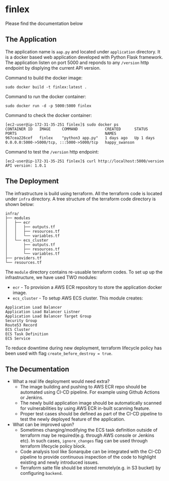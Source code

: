 # finlex
Please find the documentation below

## The Application
The application name is `aap.py` and located under `application` directory. It is a docker based web application developed with Python Flask framework. The application listen on port 5000 and reponds to any `/version` http endpoint by displying the current API version.

Command to build the docker image:
```
sudo docker build -t finlex:latest .
```

Command to run the docker container:
```
sudo docker run -d -p 5000:5000 finlex
```

Command to check the docker container:
```
[ec2-user@ip-172-31-35-251 finlex]$ sudo docker ps
CONTAINER ID   IMAGE     COMMAND            CREATED      STATUS      PORTS                                       NAMES
967cea226cef   finlex    "python3 app.py"   1 days ago   Up 1 days   0.0.0.0:5000->5000/tcp, :::5000->5000/tcp   happy_swanson
```

Command to test the `/version` http endpoint:
```
[ec2-user@ip-172-31-35-251 finlex]$ curl http://localhost:5000/version
API version: 1.0.1
```


## The Deployment
The infrastructure is build using terraform. All the terraform code is located under `infra` directory. A tree structure of the terraform code directory is shown below:
```
infra/
├── modules
│   ├── ecr
│   │   ├── outputs.tf
│   │   ├── resources.tf
│   │   └── variables.tf
│   └── ecs_cluster
│       ├── outputs.tf
│       ├── resources.tf
│       └── variables.tf
├── providers.tf
└── resources.tf
```

The `module` directory contains re-usuable terraform codes. To set up up the infrastructure, we have used TWO modules: 
- `ecr` - To provision a AWS ECR repository to store the application docker image.
- `ecs_cluster` - To setup AWS ECS cluster. This module creates:

```
Application Load Balancer
Application Load Balancer Listner
Application Load Balancer Target Group
Security Group
Route53 Record
ECS Cluster
ECS Task Definition
ECS Service
```

To reduce downtime during new deployment, terraform lifecycle policy has been used with flag `create_before_destroy = true`.


## The Decumentation

- What a real life deployment would need extra?
  - The image building and pushing to AWS ECR repo should be automated using CI-CD pipeline. For example using Github Actions or Jenkins.
  - The newly build application image should be automatically scanned for vulnerabilities by using AWS ECR in-built scanning feature.
  - Proper test cases should be defined as part of the CI-CD pipeline to test the newly deployed feature of the application.  
- What can be improved upon?
  - Sometimes changing/modifying the ECS task definition outside of terraform may be required(e.g. through AWS console or Jenkins etc). In such cases, `ignore_changes` flag can be used through terraform lifecycle policy block.
  -  Code analysis tool like Sonarqube can be integrated with the CI-CD pipeline to provide continuous inspection of the code to highlight existing and newly introduced issues.
  -  Terraform satte file should be stored remotely(e.g. in S3 bucket) by configuring `backend`.
